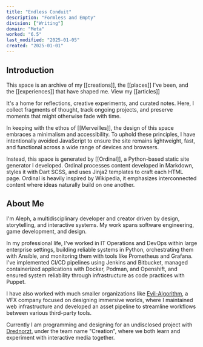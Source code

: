 ```yaml
---
title: "Endless Conduit"
description: "Formless and Empty"
division: ["Writing"]
domain: "Meta"
worked: "6.5"
last_modified: "2025-01-05"
created: "2025-01-01"
---
```


## Introduction
This space is an archive of my [[creations]], the [[places]] I've been, and the [[experiences]] that have shaped me. View my [[articles]]

It's a home for reflections, creative experiments, and curated notes. Here, I collect fragments of thought, track ongoing projects, and preserve moments that might otherwise fade with time.

In keeping with the ethos of [[Merveilles]], the design of this space embraces a minimalism and accessibility. To uphold these principles, I have intentionally avoided JavaScript to ensure the site remains lightweight, fast, and functional across a wide range of devices and browsers. 

Instead, this space is generated by [[Ordinal]], a Python-based static site generator I developed. Ordinal processes content developed in Markdown, styles it with Dart SCSS, and uses Jinja2 templates to craft each HTML page. Ordinal is heavily inspired by Wikipedia, it emphasizes interconnected content where ideas naturally build on one another. 

## About Me
I'm Aleph, a multidisciplinary developer and creator driven by design, storytelling, and interactive systems. My work spans software engineering, game development, and design.

In my professional life, I've worked in IT Operations and DevOps within large enterprise settings, building reliable systems in Python, orchestrating them with Ansible, and monitoring them with tools like Prometheus and Grafana. I've implemented CI/CD pipelines using Jenkins and Bitbucket, managed containerized applications with Docker, Podman, and Openshift, and ensured system reliability through infrastructure as code practices with Puppet.

 I have also worked with much smaller organizations like [Evil-Algorithm](https://evil-algorithm.com/), a VFX company focused on designing immersive worlds, where I maintained web infrastructure and developed an asset pipeline to streamline workflows between various third-party tools.

Currently I am programming and designing for an undisclosed project with [Drednorzt](https://www.norzt.net/), under the team name "Creation", where we both learn and experiment with interactive media together. 

